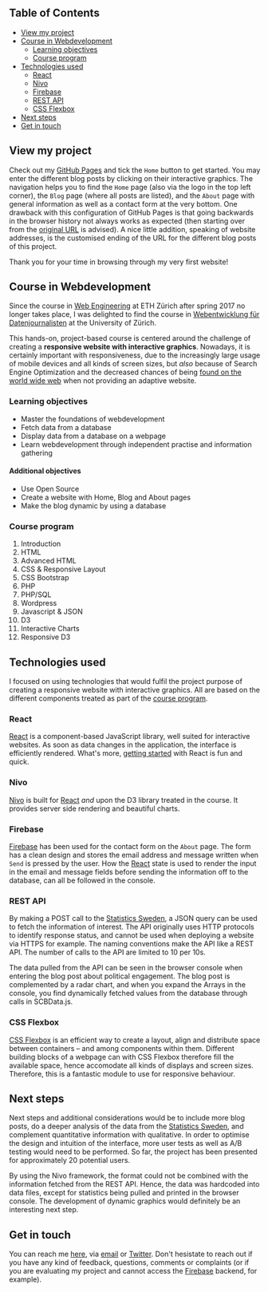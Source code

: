 

## Table of Contents

- [View my project](#view-my-project)
- [Course in Webdevelopment](#course-in-webdevelopment)
  - [Learning objectives](#learning-objectives)
  - [Course program](#course-program)
- [Technologies used](#technologies-used)
  - [React](#react)
  - [Nivo](#nivo)
  - [Firebase](#firebase)
  - [REST API](#rest-api)
  - [CSS Flexbox](#css-flexbox)
- [Next steps](#next-steps)
- [Get in touch](#get-in-touch)

## View my project

Check out my [GitHub Pages](https://sarakinell.github.io/thevisproject/) and tick the `Home` button to get started. You may enter the different blog posts by clicking on their interactive graphics. The navigation helps you to find the `Home` page (also via the logo in the top left corner), the `Blog` page (where all posts are listed), and the `About` page with general information as well as a contact form at the very bottom. One drawback with this configuration of GitHub Pages is that going backwards in the browser history not always works as expected (then starting over from the [original URL](https://sarakinell.github.io/thevisproject/) is advised). A nice little addition, speaking of website addresses, is the customised ending of the URL for the different blog posts of this project.

Thank you for your time in browsing through my very first website!


## Course in Webdevelopment

Since the course in [Web Engineering](https://globis.ethz.ch/#!/course/web-engineering-2017/) at ETH Zürich after spring 2017 no longer takes place, I was delighted to find the course in [Webentwicklung für Datenjournalisten](https://studentservices.uzh.ch/uzh/anonym/vvz/index.html#/details/2017/004/E/50875305) at the University of Zürich.

This hands-on, project-based course is centered around the challenge of creating a **responsive website with interactive graphics**. Nowadays, it is certainly important with responsiveness, due to the increasingly large usage of mobile devices and all kinds of screen sizes, but _also_ because of Search Engine Optimization and the decreased chances of being [found on the world wide web](https://moz.com/blog/mobile-first-indexing-seo) when not providing an adaptive website.

### Learning objectives

- Master the foundations of webdevelopment
- Fetch data from a database
- Display data from a database on a webpage
- Learn webdevelopment through independent practise and information gathering


#### Additional objectives

- Use Open Source
- Create a website with Home, Blog and About pages
- Make the blog dynamic by using a database


### Course program

1.  Introduction
2.  HTML
3.  Advanced HTML
4.  CSS & Responsive Layout
5.  CSS Bootstrap
6.  PHP
7.  PHP/SQL
8.  Wordpress
9.  Javascript & JSON
10. D3
11. Interactive Charts
12. Responsive D3


## Technologies used

I focused on using technologies that would fulfil the project purpose of creating a responsive website with interactive graphics. All are based on the different components treated as part of the [course program](#course-program).


### React

[React](https://reactjs.org/) is a component-based JavaScript library, well suited for interactive websites. As soon as data changes in the application, the interface is efficiently rendered. What's more, [getting started](https://reactjs.org/docs/hello-world.html) with React is fun and quick.


### Nivo

[Nivo](https://nivo.rocks/) is built for [React](#react) _and_ upon the D3 library treated in the course. It provides server side rendering and beautiful charts.


### Firebase

[Firebase](https://firebase.google.com/) has been used for the contact form on the `About` page. The form has a clean design and stores the email address and message written when `Send` is pressed by the user. How the [React](#react) state is used to render the input in the email and message fields before sending the information off to the database, can all be followed in the console.


### REST API

By making a POST call to the [Statistics Sweden](https://www.scb.se/en/), a JSON query can be used to fetch the information of interest. The API originally uses HTTP protocols to identify response status, and cannot be used when deploying a website via HTTPS for example. The naming conventions make the API like a REST API. The number of calls to the API are limited to 10 per 10s.

The data pulled from the API can be seen in the browser console when entering the blog post about political engagement. The blog post is complemented by a radar chart, and when you expand the Arrays in the console, you find dynamically fetched values from the database through calls in SCBData.js.


### CSS Flexbox

[CSS Flexbox](https://css-tricks.com/snippets/css/a-guide-to-flexbox/) is an efficient way to create a layout, align and distribute space between containers – and among components within them. Different building blocks of a webpage can with CSS Flexbox therefore fill the available space, hence accomodate all kinds of displays and screen sizes. Therefore, this is a fantastic module to use for responsive behaviour. 


## Next steps

Next steps and additional considerations would be to include more blog posts, do a deeper analysis of the data from the [ Statistics Sweden](https://www.scb.se/en/), and complement quantitative information with qualitative. In order to optimise the design and intuition of the interface, more user tests as well as A/B testing would need to be performed. So far, the project has been presented for approximately 20 potential users.

By using the Nivo framework, the format could not be combined with the information fetched from the REST API. Hence, the data was hardcoded into data files, except for statistics being pulled and printed in the browser console. The development of dynamic graphics would definitely be an interesting next step.


## Get in touch

You can reach me [here](https://github.com/sarakinell), via [email](mailto:skinell@ethz.ch) or [Twitter](https://twitter.com/sarakinell). Don't hesistate to reach out if you have any kind of feedback, questions, comments or complaints (or if you are evaluating my project and cannot access the [Firebase](https://firebase.google.com/) backend, for example).
